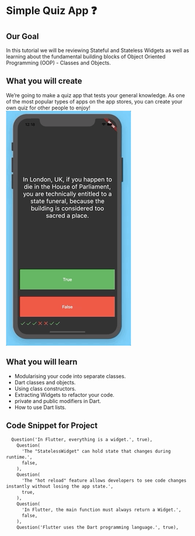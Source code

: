 

# Simple Quiz App ❓

## Our Goal

In this tutorial we will be reviewing Stateful and Stateless Widgets as well as learning about the fundamental building blocks of Object Oriented Programming (OOP) - Classes and Objects. 


## What you will create

We’re going to make a quiz app that tests your general knowledge. As one of the most popular types of apps on the app stores, you can create your own quiz for other people to enjoy!
![](assets/demo.gif)

## What you will learn

- Modularising your code into separate classes.
- Dart classes and objects.
- Using class constructors.
- Extracting Widgets to refactor your code.
- private and public modifiers in Dart.
- How to use Dart lists.

## Code Snippet for Project

```
  Question('In Flutter, everything is a widget.', true),
    Question(
      'The "StatelessWidget" can hold state that changes during runtime.',
      false,
    ),
    Question(
      'The "hot reload" feature allows developers to see code changes instantly without losing the app state.',
      true,
    ),
    Question(
      'In Flutter, the main function must always return a Widget.',
      false,
    ),
    Question('Flutter uses the Dart programming language.', true),
```
